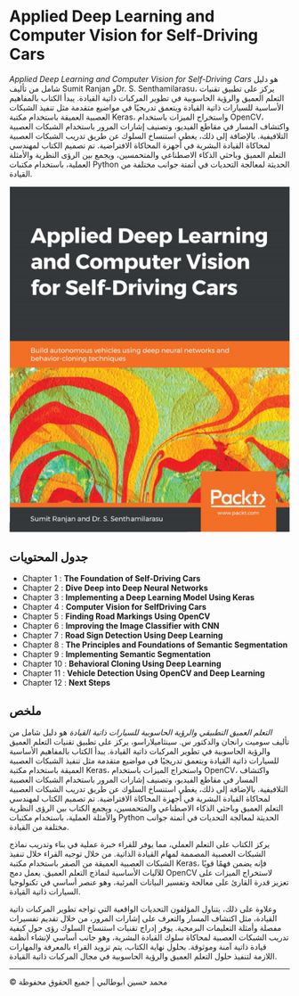 <!-- ©©©©©©©©©©©©©©©©©©©©©©©© All Rights Are Reserved By Muhammad Husain Abootalebi ©©©©©©©©©©©©©©©©©©©©©©©©©©©©©©©©©© -->

# Applied Deep Learning and Computer Vision for Self-Driving Cars

*Applied Deep Learning and Computer Vision for Self-Driving Cars* هو دليل شامل من تأليف Sumit Ranjan وDr. S. Senthamilarasu، يركز على تطبيق تقنيات التعلم العميق والرؤية الحاسوبية في تطوير المركبات ذاتية القيادة. يبدأ الكتاب بالمفاهيم الأساسية للسيارات ذاتية القيادة ويتعمق تدريجيًا في مواضيع متقدمة مثل تنفيذ الشبكات العصبية العميقة باستخدام مكتبة Keras، واستخراج الميزات باستخدام OpenCV، واكتشاف المسار في مقاطع الفيديو، وتصنيف إشارات المرور باستخدام الشبكات العصبية التلافيفية. بالإضافة إلى ذلك، يغطي استنساخ السلوك عن طريق تدريب الشبكات العصبية لمحاكاة القيادة البشرية في أجهزة المحاكاة الافتراضية. تم تصميم الكتاب لمهندسي التعلم العميق وباحثي الذكاء الاصطناعي والمتحمسين، ويجمع بين الرؤى النظرية والأمثلة العملية، باستخدام مكتبات Python الحديثة لمعالجة التحديات في أتمتة جوانب مختلفة من القيادة. 

![Applied Deep Learning and Computer Vision for Self-Driving Cars](../../assets/Books/Book%20Covers/00%20-%201%20-%20Applied%20DL%20-%20CV%20for%20SDC.webp)

## جدول المحتويات

* Chapter 1 : **The Foundation of Self-Driving Cars**
* Chapter 2 : **Dive Deep into Deep Neural Networks**
* Chapter 3 : **Implementing a Deep Learning Model Using Keras**
* Chapter 4 : **Computer Vision for SelfDriving Cars**
* Chapter 5 : **Finding Road Markings Using OpenCV**
* Chapter 6 : **Improving the Image Classifier with CNN**
* Chapter 7 : **Road Sign Detection Using Deep Learning**
* Chapter 8 : **The Principles and Foundations of Semantic Segmentation**
* Chapter 9 : **Implementing Semantic Segmentation**
* Chapter 10 : **Behavioral Cloning Using Deep Learning**
* Chapter 11 : **Vehicle Detection Using OpenCV and Deep Learning**
* Chapter 12 : **Next Steps**

## ملخص

*التعلم العميق التطبيقي والرؤية الحاسوبية للسيارات ذاتية القيادة* هو دليل شامل من تأليف سوميت رانجان والدكتور س. سينثاميلاراسو، يركز على تطبيق تقنيات التعلم العميق والرؤية الحاسوبية في تطوير المركبات ذاتية القيادة. يبدأ الكتاب بالمفاهيم الأساسية للسيارات ذاتية القيادة ويتعمق تدريجيًا في مواضيع متقدمة مثل تنفيذ الشبكات العصبية العميقة باستخدام مكتبة Keras، واستخراج الميزات باستخدام OpenCV، واكتشاف المسار في مقاطع الفيديو، وتصنيف إشارات المرور باستخدام الشبكات العصبية التلافيفية. بالإضافة إلى ذلك، يغطي استنساخ السلوك عن طريق تدريب الشبكات العصبية لمحاكاة القيادة البشرية في أجهزة المحاكاة الافتراضية. تم تصميم الكتاب لمهندسي التعلم العميق وباحثي الذكاء الاصطناعي والمتحمسين، ويجمع الكتاب بين الرؤى النظرية والأمثلة العملية، باستخدام مكتبات Python الحديثة لمعالجة التحديات في أتمتة جوانب مختلفة من القيادة.

يركز الكتاب على التعلم العملي، مما يوفر للقراء خبرة عملية في بناء وتدريب نماذج الشبكات العصبية المصممة لمهام القيادة الذاتية. من خلال توجيه القراء خلال تنفيذ الشبكات العصبية العميقة من الصفر باستخدام مكتبة Keras، فإنه يضمن فهمًا قويًا للآليات الأساسية لنماذج التعلم العميق. يعمل دمج OpenCV لاستخراج الميزات على تعزيز قدرة القارئ على معالجة وتفسير البيانات المرئية، وهو عنصر أساسي في تكنولوجيا السيارات ذاتية القيادة.

وعلاوة على ذلك، يتناول المؤلفون التحديات الواقعية التي تواجه تطوير المركبات ذاتية القيادة، مثل اكتشاف المسار والتعرف على إشارات المرور، من خلال تقديم تفسيرات مفصلة وأمثلة التعليمات البرمجية. يوفر إدراج تقنيات استنساخ السلوك رؤى حول كيفية تدريب الشبكات العصبية لمحاكاة سلوك القيادة البشرية، وهو جانب أساسي لإنشاء أنظمة قيادة ذاتية آمنة وموثوقة. بحلول نهاية الكتاب، يتم تزويد القراء بالمعرفة والمهارات اللازمة لتنفيذ حلول التعلم العميق والرؤية الحاسوبية في مجال المركبات ذاتية القيادة.

---

© محمد حسين أبوطالبي | جميع الحقوق محفوظة

<!-- ©©©©©©©©©©©©©©©©©©©©©©©© All Rights Are Reserved By Muhammad Husain Abootalebi ©©©©©©©©©©©©©©©©©©©©©©©©©©©©©©©©©© -->
